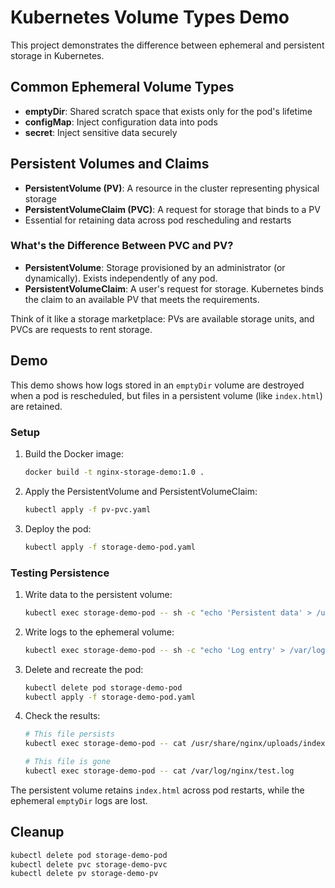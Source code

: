 # Kubernetes Volume Types Demo

This project demonstrates the difference between ephemeral and persistent storage in Kubernetes.

## Common Ephemeral Volume Types

- **emptyDir**: Shared scratch space that exists only for the pod's lifetime
- **configMap**: Inject configuration data into pods
- **secret**: Inject sensitive data securely

## Persistent Volumes and Claims

- **PersistentVolume (PV)**: A resource in the cluster representing physical storage
- **PersistentVolumeClaim (PVC)**: A request for storage that binds to a PV
- Essential for retaining data across pod rescheduling and restarts

### What's the Difference Between PVC and PV?

- **PersistentVolume**: Storage provisioned by an administrator (or dynamically). Exists independently of any pod.
- **PersistentVolumeClaim**: A user's request for storage. Kubernetes binds the claim to an available PV that meets the requirements.

Think of it like a storage marketplace: PVs are available storage units, and PVCs are requests to rent storage.

## Demo

This demo shows how logs stored in an `emptyDir` volume are destroyed when a pod is rescheduled, but files in a persistent volume (like `index.html`) are retained.

### Setup

1. Build the Docker image:
   ```bash
   docker build -t nginx-storage-demo:1.0 .
   ```

2. Apply the PersistentVolume and PersistentVolumeClaim:
   ```bash
   kubectl apply -f pv-pvc.yaml
   ```

3. Deploy the pod:
   ```bash
   kubectl apply -f storage-demo-pod.yaml
   ```

### Testing Persistence

1. Write data to the persistent volume:
   ```bash
   kubectl exec storage-demo-pod -- sh -c "echo 'Persistent data' > /usr/share/nginx/uploads/index.html"
   ```

2. Write logs to the ephemeral volume:
   ```bash
   kubectl exec storage-demo-pod -- sh -c "echo 'Log entry' > /var/log/nginx/test.log"
   ```

3. Delete and recreate the pod:
   ```bash
   kubectl delete pod storage-demo-pod
   kubectl apply -f storage-demo-pod.yaml
   ```

4. Check the results:
   ```bash
   # This file persists
   kubectl exec storage-demo-pod -- cat /usr/share/nginx/uploads/index.html

   # This file is gone
   kubectl exec storage-demo-pod -- cat /var/log/nginx/test.log
   ```

The persistent volume retains `index.html` across pod restarts, while the ephemeral `emptyDir` logs are lost.

## Cleanup

```bash
kubectl delete pod storage-demo-pod
kubectl delete pvc storage-demo-pvc
kubectl delete pv storage-demo-pv
```
